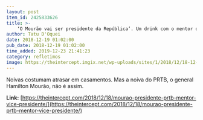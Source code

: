 ```yaml
---
layout: post
item_id: 2425833626
title: >-
    ‘O Mourão vai ser presidente da República’. Um drink com o mentor do vice de Bolsonaro
author: Tatu D'Oquei
date: 2018-12-19 01:02:00
pub_date: 2018-12-19 01:02:00
time_added: 2019-12-23 21:41:23
category: refletimos
image: https://theintercept.imgix.net/wp-uploads/sites/1/2018/12/18-12-18-materia-mourao-header-2-1545161156.jpeg?auto=compress%2Cformat&q=90&fit=crop&w=1200&h=800
---
```


Noivas costumam atrasar em casamentos. Mas a noiva do PRTB, o general Hamilton Mourão, não é assim.

**Link:** [https://theintercept.com/2018/12/18/mourao-presidente-prtb-mentor-vice-presidente/](https://theintercept.com/2018/12/18/mourao-presidente-prtb-mentor-vice-presidente/)

